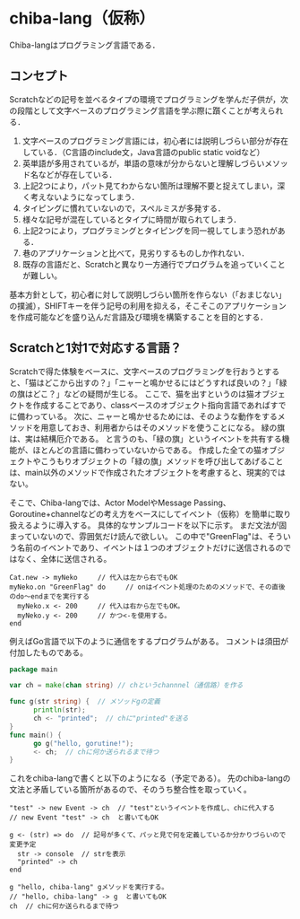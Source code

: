 # chiba-lang（仮称）

Chiba-langはプログラミング言語である．

## コンセプト

Scratchなどの記号を並べるタイプの環境でプログラミングを学んだ子供が，次の段階として文字ベースのプログラミング言語を学ぶ際に躓くことが考えられる．

1. 文字ベースのプログラミング言語には，初心者には説明しづらい部分が存在している．（C言語のinclude文，Java言語のpublic static voidなど）
1. 英単語が多用されているが，単語の意味が分からないと理解しづらいメソッド名などが存在している．
1. 上記2つにより，パット見てわからない箇所は理解不要と捉えてしまい，深く考えないようになってしまう．
1. タイピングに慣れていないので，スペルミスが多発する．
1. 様々な記号が混在しているとタイプに時間が取られてしまう．
1. 上記2つにより，プログラミングとタイピングを同一視してしまう恐れがある．
1. 巷のアプリケーションと比べて，見劣りするものしか作れない．
1. 既存の言語だと、Scratchと異なり一方通行でプログラムを追っていくことが難しい。

基本方針として，初心者に対して説明しづらい箇所を作らない（「おまじない」の撲滅），SHIFTキーを伴う記号の利用を抑える，そこそこのアプリケーションを作成可能などを盛り込んだ言語及び環境を構築することを目的とする．

## Scratchと1対1で対応する言語？

Scratchで得た体験をベースに、文字ベースのプログラミングを行おうとすると、「猫はどこから出すの？」「ニャーと鳴かせるにはどうすれば良いの？」「緑の旗はどこ？」などの疑問が生じる。
ここで、猫を出すというのは猫オブジェクトを作成することであり、classベースのオブジェクト指向言語であればすでに備わっている。
次に、ニャーと鳴かせるためには、そのような動作をするメソッドを用意しておき、利用者からはそのメソッドを使うことになる。
緑の旗は、実は結構厄介である。
と言うのも、「緑の旗」というイベントを共有する機能が、ほとんどの言語に備わっていないからである。
作成した全ての猫オブジェクトやこうもりオブジェクトの「緑の旗」メソッドを呼び出してあげることは、main以外のメソッドで作成されたオブジェクトを考慮すると、現実的ではない。

そこで、Chiba-langでは、Actor ModelやMessage Passing、Goroutine+channelなどの考え方をベースにしてイベント（仮称）を簡単に取り扱えるように導入する。
具体的なサンプルコードを以下に示す。
まだ文法が固まっていないので、雰囲気だけ読んで欲しい。
この中で"GreenFlag"は、そういう名前のイベントであり、イベントは１つのオブジェクトだけに送信されるのではなく、全体に送信される。

```
Cat.new -> myNeko     // 代入は左から右でもOK
myNeko.on "GreenFlag" do     // onはイベント処理のためのメソッドで、その直後のdo～endまでを実行する
  myNeko.x <- 200     // 代入は右から左でもOK。
  myNeko.y <- 200     // かつ<-を使用する。
end
```

例えばGo言語で以下のように通信をするプログラムがある。
コメントは須田が付加したものである。

```go
package main

var ch = make(chan string) // chというchannnel（通信路）を作る

func g(str string) {  // メソッドgの定義
      println(str);
      ch <- "printed";  // chに"printed"を送る
}
func main() {
      go g("hello, gorutine!");
      <- ch;  // chに何か送られるまで待つ
}
```

これをchiba-langで書くと以下のようになる（予定である）。
先のchiba-langの文法と矛盾している箇所があるので、そのうち整合性を取っていく。

```
"test" -> new Event -> ch  // "test"というイベントを作成し、chに代入する
// new Event "test" -> ch  と書いてもOK

g <- (str) => do  // 記号が多くて、パッと見で何を定義しているか分かりづらいので変更予定
  str -> console  // strを表示
  "printed" -> ch
end

g "hello, chiba-lang" gメソッドを実行する。
// "hello, chiba-lang" -> g  と書いてもOK
ch  // chに何か送られるまで待つ
```


